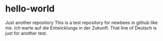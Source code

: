 # hello-world
Just another repository
This is a test repository for newbees in github like me.
Ich warte auf die Entwicklungs in der Zukunft. That line of Deutsch is just for another test.
